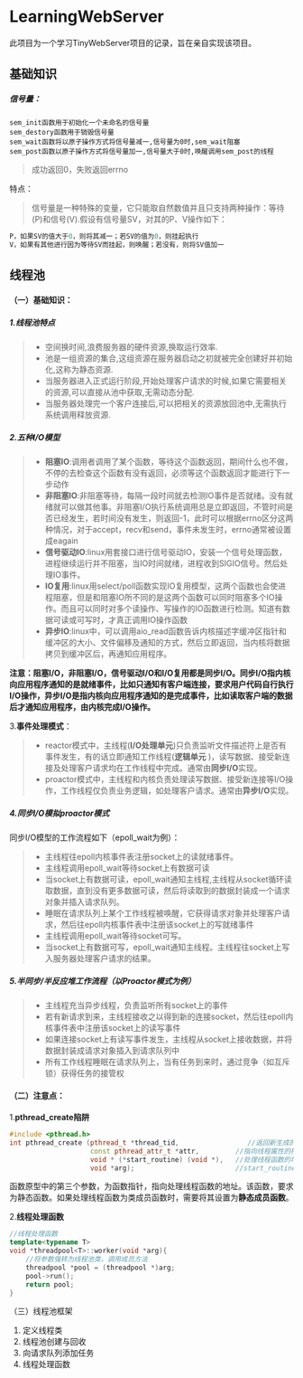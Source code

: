 LearningWebServer
===============
此项目为一个学习TinyWebServer项目的记录，旨在亲自实现该项目。

## 基础知识

##### 信号量：

```
sem_init函数用于初始化一个未命名的信号量
sem_destory函数用于销毁信号量
sem_wait函数将以原子操作方式将信号量减一,信号量为0时,sem_wait阻塞
sem_post函数以原子操作方式将信号量加一,信号量大于0时,唤醒调用sem_post的线程
```

> 成功返回0，失败返回errno

特点：

> 信号量是一种特殊的变量，它只能取自然数值并且只支持两种操作：等待(P)和信号(V).假设有信号量SV，对其的P、V操作如下：

```c++
P，如果SV的值大于0，则将其减一；若SV的值为0，则挂起执行
V，如果有其他进行因为等待SV而挂起，则唤醒；若没有，则将SV值加一
```



## 线程池

#### （一）基础知识：

##### 1.线程池特点

> - 空间换时间,浪费服务器的硬件资源,换取运行效率.
> - 池是一组资源的集合,这组资源在服务器启动之初就被完全创建好并初始化,这称为静态资源.
> - 当服务器进入正式运行阶段,开始处理客户请求的时候,如果它需要相关的资源,可以直接从池中获取,无需动态分配.
> - 当服务器处理完一个客户连接后,可以把相关的资源放回池中,无需执行系统调用释放资源.



##### 2.五种I/O模型

> - **阻塞IO**:调用者调用了某个函数，等待这个函数返回，期间什么也不做，不停的去检查这个函数有没有返回，必须等这个函数返回才能进行下一步动作
> - **非阻塞IO**:非阻塞等待，每隔一段时间就去检测IO事件是否就绪。没有就绪就可以做其他事。非阻塞I/O执行系统调用总是立即返回，不管时间是否已经发生，若时间没有发生，则返回-1，此时可以根据errno区分这两种情况，对于accept，recv和send，事件未发生时，errno通常被设置成eagain
> - **信号驱动IO**:linux用套接口进行信号驱动IO，安装一个信号处理函数，进程继续运行并不阻塞，当IO时间就绪，进程收到SIGIO信号。然后处理IO事件。
> - **IO复用**:linux用select/poll函数实现IO复用模型，这两个函数也会使进程阻塞，但是和阻塞IO所不同的是这两个函数可以同时阻塞多个IO操作。而且可以同时对多个读操作、写操作的IO函数进行检测。知道有数据可读或可写时，才真正调用IO操作函数
> - **异步IO**:linux中，可以调用aio_read函数告诉内核描述字缓冲区指针和缓冲区的大小、文件偏移及通知的方式，然后立即返回，当内核将数据拷贝到缓冲区后，再通知应用程序。

**注意：阻塞I/O，非阻塞I/O，信号驱动I/O和I/O复用都是同步I/O。同步I/O指内核向应用程序通知的是就绪事件，比如只通知有客户端连接，要求用户代码自行执行I/O操作，异步I/O是指内核向应用程序通知的是完成事件，比如读取客户端的数据后才通知应用程序，由内核完成I/O操作。**



3.**事件处理模式**：

> - reactor模式中，主线程(**I/O处理单元**)只负责监听文件描述符上是否有事件发生，有的话立即通知工作线程(**逻辑单元** )，读写数据、接受新连接及处理客户请求均在工作线程中完成。通常由**同步I/O**实现。
> - proactor模式中，主线程和内核负责处理读写数据、接受新连接等I/O操作，工作线程仅负责业务逻辑，如处理客户请求。通常由**异步I/O**实现。



##### 4.同步I/O模拟proactor模式

同步I/O模型的工作流程如下（epoll_wait为例）：

> - 主线程往epoll内核事件表注册socket上的读就绪事件。
> - 主线程调用epoll_wait等待socket上有数据可读
> - 当socket上有数据可读，epoll_wait通知主线程,主线程从socket循环读取数据，直到没有更多数据可读，然后将读取到的数据封装成一个请求对象并插入请求队列。
> - 睡眠在请求队列上某个工作线程被唤醒，它获得请求对象并处理客户请求，然后往epoll内核事件表中注册该socket上的写就绪事件
> - 主线程调用epoll_wait等待socket可写。
> - 当socket上有数据可写，epoll_wait通知主线程。主线程往socket上写入服务器处理客户请求的结果。



##### 5.半同步/半反应堆工作流程（以Proactor模式为例）

> - 主线程充当异步线程，负责监听所有socket上的事件
> - 若有新请求到来，主线程接收之以得到新的连接socket，然后往epoll内核事件表中注册该socket上的读写事件
> - 如果连接socket上有读写事件发生，主线程从socket上接收数据，并将数据封装成请求对象插入到请求队列中
> - 所有工作线程睡眠在请求队列上，当有任务到来时，通过竞争（如互斥锁）获得任务的接管权



#### （二）注意点：

1.**pthread_create陷阱**

```c++
#include <pthread.h>
int pthread_create (pthread_t *thread_tid,                 //返回新生成的线程的id
                    const pthread_attr_t *attr,         //指向线程属性的指针,通常设置为NULL
                    void * (*start_routine) (void *),   //处理线程函数的地址
                    void *arg);                         //start_routine()中的参数
```

函数原型中的第三个参数，为函数指针，指向处理线程函数的地址。该函数，要求为静态函数。如果处理线程函数为类成员函数时，需要将其设置为**静态成员函数**。



2.**线程处理函数**

```c++
//线程处理函数
template<typename T>
void *threadpool<T>::worker(void *arg){
	//将参数强转为线程池类，调用成员方法
    threadpool *pool = (threadpool *)arg;
    pool->run();
    return pool;
}
```



（三）线程池框架

1. 定义线程类
2. 线程池创建与回收
3. 向请求队列添加任务
4. 线程处理函数
